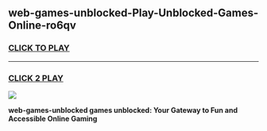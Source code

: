 
## web-games-unblocked-Play-Unblocked-Games-Online-ro6qv
<h3>
<a href="https://premium76.site?title=web-games-unblocked&ref=25A">CLICK TO PLAY</a></h3>
<hr>

<h3>
<a href="https://premium76.site?title=web-games-unblocked&ref=25A">CLICK 2 PLAY</a>
  
</h3>

<a href="https://premium76.site?title=web-games-unblocked&ref=25A"><img src="https://clearcache.store/games.png"></a>


**web-games-unblocked games unblocked: Your Gateway to Fun and Accessible Online Gaming**
